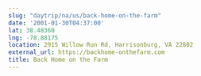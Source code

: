 ```yaml
---
slug: "daytrip/na/us/back-home-on-the-farm"
date: '2001-01-30T04:37:00'
lat: 38.48360
lng: -78.88175
location: 2915 Willow Run Rd, Harrisonburg, VA 22802
external_url: https://backhome-onthefarm.com
title: Back Home on the Farm
---
```



